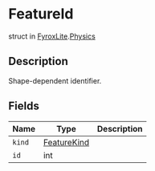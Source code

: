# FeatureId
struct in [FyroxLite](../../scripting_api.md).[Physics](../Physics.md)

## Description
<p>Shape-dependent identifier.</p>

## Fields
| Name | Type | Description |
|---|---|---|
| `kind` | [FeatureKind](../Physics/FeatureKind.md) |  |
| `id` | int |  |

